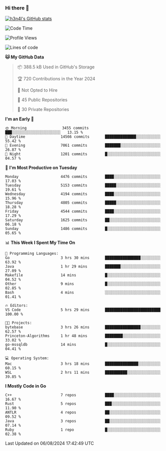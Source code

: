 ### Hi there 👋

[![h3n4l's GitHub stats](https://github-readme-stats.vercel.app/api?username=h3n4l&count_private=true&show_icons=true&theme=radical)](https://github.com/h3n4l/github-readme-stats)

<!--START_SECTION:waka-->
![Code Time](http://img.shields.io/badge/Code%20Time-1%2C890%20hrs%208%20mins-blue)

![Profile Views](http://img.shields.io/badge/Profile%20Views-6-blue)

![Lines of code](https://img.shields.io/badge/From%20Hello%20World%20I%27ve%20Written-10.4%20million%20lines%20of%20code-blue)

**🐱 My GitHub Data** 

> 📦 388.5 kB Used in GitHub's Storage 
 > 
> 🏆 720 Contributions in the Year 2024
 > 
> 🚫 Not Opted to Hire
 > 
> 📜 45 Public Repositories 
 > 
> 🔑 30 Private Repositories 
 > 
**I'm an Early 🐤** 

```text
🌞 Morning                3455 commits        ███░░░░░░░░░░░░░░░░░░░░░░   13.15 % 
🌆 Daytime                14566 commits       ██████████████░░░░░░░░░░░   55.42 % 
🌃 Evening                7061 commits        ███████░░░░░░░░░░░░░░░░░░   26.87 % 
🌙 Night                  1201 commits        █░░░░░░░░░░░░░░░░░░░░░░░░   04.57 % 
```
📅 **I'm Most Productive on Tuesday** 

```text
Monday                   4476 commits        ████░░░░░░░░░░░░░░░░░░░░░   17.03 % 
Tuesday                  5153 commits        █████░░░░░░░░░░░░░░░░░░░░   19.61 % 
Wednesday                4194 commits        ████░░░░░░░░░░░░░░░░░░░░░   15.96 % 
Thursday                 4805 commits        █████░░░░░░░░░░░░░░░░░░░░   18.28 % 
Friday                   4544 commits        ████░░░░░░░░░░░░░░░░░░░░░   17.29 % 
Saturday                 1625 commits        ██░░░░░░░░░░░░░░░░░░░░░░░   06.18 % 
Sunday                   1486 commits        █░░░░░░░░░░░░░░░░░░░░░░░░   05.65 % 
```


📊 **This Week I Spent My Time On** 

```text
💬 Programming Languages: 
Go                       3 hrs 30 mins       ████████████████░░░░░░░░░   63.92 % 
Java                     1 hr 29 mins        ███████░░░░░░░░░░░░░░░░░░   27.09 % 
Makefile                 14 mins             █░░░░░░░░░░░░░░░░░░░░░░░░   04.52 % 
Other                    9 mins              █░░░░░░░░░░░░░░░░░░░░░░░░   02.85 % 
Bash                     4 mins              ░░░░░░░░░░░░░░░░░░░░░░░░░   01.41 % 

🔥 Editors: 
VS Code                  5 hrs 29 mins       █████████████████████████   100.00 % 

🐱‍💻 Projects: 
bytebase                 3 hrs 26 mins       ████████████████░░░░░░░░░   62.57 % 
Princeton-Algorithms     1 hr 48 mins        ████████░░░░░░░░░░░░░░░░░   33.02 % 
go-mssqldb               14 mins             █░░░░░░░░░░░░░░░░░░░░░░░░   04.41 % 

💻 Operating System: 
Mac                      3 hrs 18 mins       ███████████████░░░░░░░░░░   60.15 % 
WSL                      2 hrs 11 mins       ██████████░░░░░░░░░░░░░░░   39.85 % 
```

**I Mostly Code in Go** 

```text
C++                      7 repos             ████░░░░░░░░░░░░░░░░░░░░░   16.67 % 
Rust                     5 repos             ███░░░░░░░░░░░░░░░░░░░░░░   11.90 % 
ANTLR                    4 repos             ██░░░░░░░░░░░░░░░░░░░░░░░   09.52 % 
Java                     3 repos             ██░░░░░░░░░░░░░░░░░░░░░░░   07.14 % 
Ruby                     1 repo              █░░░░░░░░░░░░░░░░░░░░░░░░   02.38 % 
```




 Last Updated on 06/08/2024 17:42:49 UTC
<!--END_SECTION:waka-->

